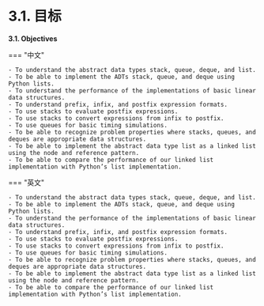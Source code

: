 # 3.1. 目标

**3.1. Objectives**

=== "中文"

    - To understand the abstract data types stack, queue, deque, and list.
    - To be able to implement the ADTs stack, queue, and deque using Python lists.
    - To understand the performance of the implementations of basic linear data structures.
    - To understand prefix, infix, and postfix expression formats.
    - To use stacks to evaluate postfix expressions.
    - To use stacks to convert expressions from infix to postfix.
    - To use queues for basic timing simulations.
    - To be able to recognize problem properties where stacks, queues, and deques are appropriate data structures.
    - To be able to implement the abstract data type list as a linked list using the node and reference pattern.
    - To be able to compare the performance of our linked list implementation with Python’s list implementation.

=== "英文"

    - To understand the abstract data types stack, queue, deque, and list.
    - To be able to implement the ADTs stack, queue, and deque using Python lists.
    - To understand the performance of the implementations of basic linear data structures.
    - To understand prefix, infix, and postfix expression formats.
    - To use stacks to evaluate postfix expressions.
    - To use stacks to convert expressions from infix to postfix.
    - To use queues for basic timing simulations.
    - To be able to recognize problem properties where stacks, queues, and deques are appropriate data structures.
    - To be able to implement the abstract data type list as a linked list using the node and reference pattern.
    - To be able to compare the performance of our linked list implementation with Python’s list implementation.

